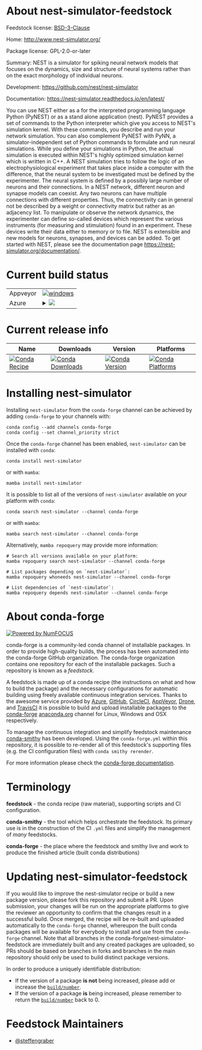 About nest-simulator-feedstock
==============================

Feedstock license: [BSD-3-Clause](https://github.com/conda-forge/nest-simulator-feedstock/blob/main/LICENSE.txt)

Home: http://www.nest-simulator.org/

Package license: GPL-2.0-or-later

Summary: NEST is a simulator for spiking neural network models that focuses on the dynamics, size and structure of neural
systems rather than on the exact morphology of individual neurons.


Development: https://github.com/nest/nest-simulator

Documentation: https://nest-simulator.readthedocs.io/en/latest/

You can use NEST either as a for the interpreted programming language Python (PyNEST) or as a stand alone
application (nest). PyNEST provides a set of commands to the Python interpreter which give you access to NEST's
simulation kernel. With these commands, you describe and run your network simulation. You can also complement
PyNEST with PyNN, a simulator-independent set of Python commands to formulate and run neural simulations. While
you define your simulations in Python, the actual simulation is executed within NEST's highly optimized
simulation kernel which is written in C++. A NEST simulation tries to follow the logic of an
electrophysiological experiment that takes place inside a computer with the difference, that the neural system
to be investigated must be defined by the experimenter. The neural system is defined by a possibly large number
of neurons and their connections. In a NEST network, different neuron and synapse models can coexist. Any two
neurons can have multiple connections with different properties. Thus, the connectivity can in general not
be described by a weight or connectivity matrix but rather as an adjacency list. To manipulate or observe the
network dynamics, the experimenter can define so-called devices which represent the various instruments (for
measuring and stimulation) found in an experiment. These devices write their data either to memory or to file.
NEST is extensible and new models for neurons, synapses, and devices can be added. To get started with NEST,
please see the documentation page <https://nest-simulator.org/documentation/>.


Current build status
====================


<table><tr>
    <td>Appveyor</td>
    <td>
      <a href="https://ci.appveyor.com/project/conda-forge/nest-simulator-feedstock/branch/main">
        <img alt="windows" src="https://img.shields.io/appveyor/ci/conda-forge/nest-simulator-feedstock/main.svg?label=Windows">
      </a>
    </td>
  </tr>
    
  <tr>
    <td>Azure</td>
    <td>
      <details>
        <summary>
          <a href="https://dev.azure.com/conda-forge/feedstock-builds/_build/latest?definitionId=6582&branchName=main">
            <img src="https://dev.azure.com/conda-forge/feedstock-builds/_apis/build/status/nest-simulator-feedstock?branchName=main">
          </a>
        </summary>
        <table>
          <thead><tr><th>Variant</th><th>Status</th></tr></thead>
          <tbody><tr>
              <td>linux_64_numpy1.22python3.10.____cpython</td>
              <td>
                <a href="https://dev.azure.com/conda-forge/feedstock-builds/_build/latest?definitionId=6582&branchName=main">
                  <img src="https://dev.azure.com/conda-forge/feedstock-builds/_apis/build/status/nest-simulator-feedstock?branchName=main&jobName=linux&configuration=linux%20linux_64_numpy1.22python3.10.____cpython" alt="variant">
                </a>
              </td>
            </tr><tr>
              <td>linux_64_numpy1.22python3.8.____cpython</td>
              <td>
                <a href="https://dev.azure.com/conda-forge/feedstock-builds/_build/latest?definitionId=6582&branchName=main">
                  <img src="https://dev.azure.com/conda-forge/feedstock-builds/_apis/build/status/nest-simulator-feedstock?branchName=main&jobName=linux&configuration=linux%20linux_64_numpy1.22python3.8.____cpython" alt="variant">
                </a>
              </td>
            </tr><tr>
              <td>linux_64_numpy1.22python3.9.____cpython</td>
              <td>
                <a href="https://dev.azure.com/conda-forge/feedstock-builds/_build/latest?definitionId=6582&branchName=main">
                  <img src="https://dev.azure.com/conda-forge/feedstock-builds/_apis/build/status/nest-simulator-feedstock?branchName=main&jobName=linux&configuration=linux%20linux_64_numpy1.22python3.9.____cpython" alt="variant">
                </a>
              </td>
            </tr><tr>
              <td>linux_64_numpy1.23python3.11.____cpython</td>
              <td>
                <a href="https://dev.azure.com/conda-forge/feedstock-builds/_build/latest?definitionId=6582&branchName=main">
                  <img src="https://dev.azure.com/conda-forge/feedstock-builds/_apis/build/status/nest-simulator-feedstock?branchName=main&jobName=linux&configuration=linux%20linux_64_numpy1.23python3.11.____cpython" alt="variant">
                </a>
              </td>
            </tr><tr>
              <td>osx_64_numpy1.22python3.10.____cpython</td>
              <td>
                <a href="https://dev.azure.com/conda-forge/feedstock-builds/_build/latest?definitionId=6582&branchName=main">
                  <img src="https://dev.azure.com/conda-forge/feedstock-builds/_apis/build/status/nest-simulator-feedstock?branchName=main&jobName=osx&configuration=osx%20osx_64_numpy1.22python3.10.____cpython" alt="variant">
                </a>
              </td>
            </tr><tr>
              <td>osx_64_numpy1.22python3.8.____cpython</td>
              <td>
                <a href="https://dev.azure.com/conda-forge/feedstock-builds/_build/latest?definitionId=6582&branchName=main">
                  <img src="https://dev.azure.com/conda-forge/feedstock-builds/_apis/build/status/nest-simulator-feedstock?branchName=main&jobName=osx&configuration=osx%20osx_64_numpy1.22python3.8.____cpython" alt="variant">
                </a>
              </td>
            </tr><tr>
              <td>osx_64_numpy1.22python3.9.____cpython</td>
              <td>
                <a href="https://dev.azure.com/conda-forge/feedstock-builds/_build/latest?definitionId=6582&branchName=main">
                  <img src="https://dev.azure.com/conda-forge/feedstock-builds/_apis/build/status/nest-simulator-feedstock?branchName=main&jobName=osx&configuration=osx%20osx_64_numpy1.22python3.9.____cpython" alt="variant">
                </a>
              </td>
            </tr><tr>
              <td>osx_64_numpy1.23python3.11.____cpython</td>
              <td>
                <a href="https://dev.azure.com/conda-forge/feedstock-builds/_build/latest?definitionId=6582&branchName=main">
                  <img src="https://dev.azure.com/conda-forge/feedstock-builds/_apis/build/status/nest-simulator-feedstock?branchName=main&jobName=osx&configuration=osx%20osx_64_numpy1.23python3.11.____cpython" alt="variant">
                </a>
              </td>
            </tr>
          </tbody>
        </table>
      </details>
    </td>
  </tr>
</table>

Current release info
====================

| Name | Downloads | Version | Platforms |
| --- | --- | --- | --- |
| [![Conda Recipe](https://img.shields.io/badge/recipe-nest--simulator-green.svg)](https://anaconda.org/conda-forge/nest-simulator) | [![Conda Downloads](https://img.shields.io/conda/dn/conda-forge/nest-simulator.svg)](https://anaconda.org/conda-forge/nest-simulator) | [![Conda Version](https://img.shields.io/conda/vn/conda-forge/nest-simulator.svg)](https://anaconda.org/conda-forge/nest-simulator) | [![Conda Platforms](https://img.shields.io/conda/pn/conda-forge/nest-simulator.svg)](https://anaconda.org/conda-forge/nest-simulator) |

Installing nest-simulator
=========================

Installing `nest-simulator` from the `conda-forge` channel can be achieved by adding `conda-forge` to your channels with:

```
conda config --add channels conda-forge
conda config --set channel_priority strict
```

Once the `conda-forge` channel has been enabled, `nest-simulator` can be installed with `conda`:

```
conda install nest-simulator
```

or with `mamba`:

```
mamba install nest-simulator
```

It is possible to list all of the versions of `nest-simulator` available on your platform with `conda`:

```
conda search nest-simulator --channel conda-forge
```

or with `mamba`:

```
mamba search nest-simulator --channel conda-forge
```

Alternatively, `mamba repoquery` may provide more information:

```
# Search all versions available on your platform:
mamba repoquery search nest-simulator --channel conda-forge

# List packages depending on `nest-simulator`:
mamba repoquery whoneeds nest-simulator --channel conda-forge

# List dependencies of `nest-simulator`:
mamba repoquery depends nest-simulator --channel conda-forge
```


About conda-forge
=================

[![Powered by
NumFOCUS](https://img.shields.io/badge/powered%20by-NumFOCUS-orange.svg?style=flat&colorA=E1523D&colorB=007D8A)](https://numfocus.org)

conda-forge is a community-led conda channel of installable packages.
In order to provide high-quality builds, the process has been automated into the
conda-forge GitHub organization. The conda-forge organization contains one repository
for each of the installable packages. Such a repository is known as a *feedstock*.

A feedstock is made up of a conda recipe (the instructions on what and how to build
the package) and the necessary configurations for automatic building using freely
available continuous integration services. Thanks to the awesome service provided by
[Azure](https://azure.microsoft.com/en-us/services/devops/), [GitHub](https://github.com/),
[CircleCI](https://circleci.com/), [AppVeyor](https://www.appveyor.com/),
[Drone](https://cloud.drone.io/welcome), and [TravisCI](https://travis-ci.com/)
it is possible to build and upload installable packages to the
[conda-forge](https://anaconda.org/conda-forge) [anaconda.org](https://anaconda.org/)
channel for Linux, Windows and OSX respectively.

To manage the continuous integration and simplify feedstock maintenance
[conda-smithy](https://github.com/conda-forge/conda-smithy) has been developed.
Using the ``conda-forge.yml`` within this repository, it is possible to re-render all of
this feedstock's supporting files (e.g. the CI configuration files) with ``conda smithy rerender``.

For more information please check the [conda-forge documentation](https://conda-forge.org/docs/).

Terminology
===========

**feedstock** - the conda recipe (raw material), supporting scripts and CI configuration.

**conda-smithy** - the tool which helps orchestrate the feedstock.
                   Its primary use is in the construction of the CI ``.yml`` files
                   and simplify the management of *many* feedstocks.

**conda-forge** - the place where the feedstock and smithy live and work to
                  produce the finished article (built conda distributions)


Updating nest-simulator-feedstock
=================================

If you would like to improve the nest-simulator recipe or build a new
package version, please fork this repository and submit a PR. Upon submission,
your changes will be run on the appropriate platforms to give the reviewer an
opportunity to confirm that the changes result in a successful build. Once
merged, the recipe will be re-built and uploaded automatically to the
`conda-forge` channel, whereupon the built conda packages will be available for
everybody to install and use from the `conda-forge` channel.
Note that all branches in the conda-forge/nest-simulator-feedstock are
immediately built and any created packages are uploaded, so PRs should be based
on branches in forks and branches in the main repository should only be used to
build distinct package versions.

In order to produce a uniquely identifiable distribution:
 * If the version of a package **is not** being increased, please add or increase
   the [``build/number``](https://docs.conda.io/projects/conda-build/en/latest/resources/define-metadata.html#build-number-and-string).
 * If the version of a package **is** being increased, please remember to return
   the [``build/number``](https://docs.conda.io/projects/conda-build/en/latest/resources/define-metadata.html#build-number-and-string)
   back to 0.

Feedstock Maintainers
=====================

* [@steffengraber](https://github.com/steffengraber/)

